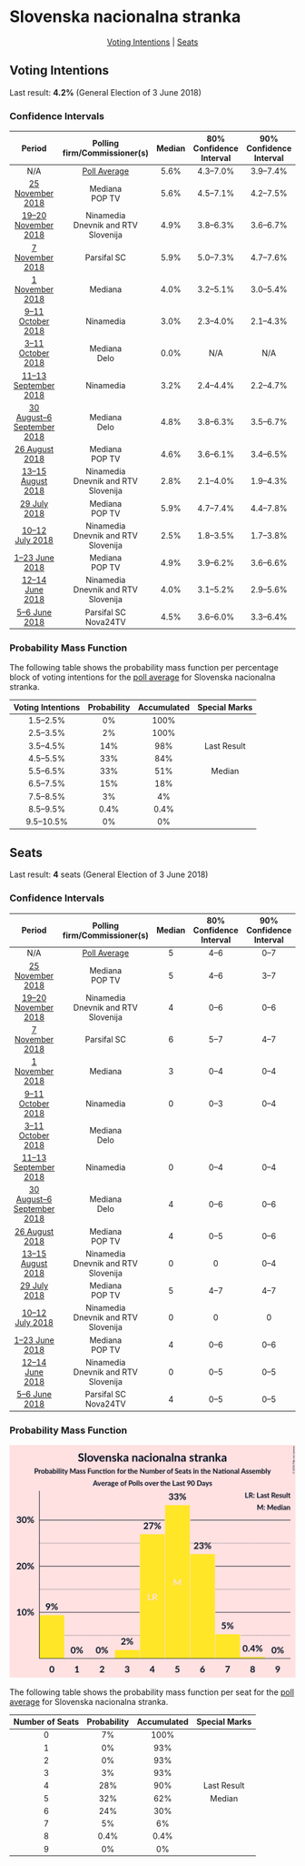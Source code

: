 # Slovenska nacionalna stranka

<p align="center"><a href="#voting-intentions">Voting Intentions</a> | <a href="#seats">Seats</a></p>

## Voting Intentions

Last result: **4.2%** (General Election of 3 June 2018)

### Confidence Intervals

| Period     | Polling firm/Commissioner(s) | Median | 80% Confidence Interval | 90% Confidence Interval | 95% Confidence Interval | 99% Confidence Interval |
|:----------:|:----------------:|:-----------:|:-----------------------:|:-----------------------:|:-----------------------:|:-----------------------:|
| N/A | [Poll Average](average.html) | 5.6% | 4.3–7.0% | 3.9–7.4% | 3.7–7.8% | 3.2–8.5% |
| [25 November 2018](2018-11-25-Mediana.html) | Mediana <br> POP TV | 5.6% | 4.5–7.1% | 4.2–7.5% | 3.9–7.9% | 3.4–8.7% |
| [19–20 November 2018](2018-11-20-Ninamedia.html) | Ninamedia <br> Dnevnik and RTV Slovenija | 4.9% | 3.8–6.3% | 3.6–6.7% | 3.3–7.0% | 2.9–7.8% |
| [7 November 2018](2018-11-07-ParsifalSC.html) | Parsifal SC | 5.9% | 5.0–7.3% | 4.7–7.6% | 4.4–8.0% | 4.0–8.6% |
| [1 November 2018](2018-11-01-Mediana.html) | Mediana | 4.0% | 3.2–5.1% | 3.0–5.4% | 2.8–5.7% | 2.5–6.3% |
| [9–11 October 2018](2018-10-11-Ninamedia.html) | Ninamedia | 3.0% | 2.3–4.0% | 2.1–4.3% | 2.0–4.6% | 1.7–5.1% |
| [3–11 October 2018](2018-10-11-Mediana.html) | Mediana <br> Delo | 0.0% | N/A | N/A | N/A | N/A |
| [11–13 September 2018](2018-09-13-Ninamedia.html) | Ninamedia | 3.2% | 2.4–4.4% | 2.2–4.7% | 2.0–5.0% | 1.7–5.6% |
| [30 August–6 September 2018](2018-09-06-Mediana.html) | Mediana <br> Delo | 4.8% | 3.8–6.3% | 3.5–6.7% | 3.2–7.1% | 2.8–7.9% |
| [26 August 2018](2018-08-26-Mediana.html) | Mediana <br> POP TV | 4.6% | 3.6–6.1% | 3.4–6.5% | 3.1–6.9% | 2.7–7.7% |
| [13–15 August 2018](2018-08-15-Ninamedia.html) | Ninamedia <br> Dnevnik and RTV Slovenija | 2.8% | 2.1–4.0% | 1.9–4.3% | 1.8–4.6% | 1.5–5.2% |
| [29 July 2018](2018-07-29-Mediana.html) | Mediana <br> POP TV | 5.9% | 4.7–7.4% | 4.4–7.8% | 4.2–8.2% | 3.7–9.0% |
| [10–12 July 2018](2018-07-12-Ninamedia.html) | Ninamedia <br> Dnevnik and RTV Slovenija | 2.5% | 1.8–3.5% | 1.7–3.8% | 1.5–4.1% | 1.2–4.6% |
| [1–23 June 2018](2018-06-23-Mediana.html) | Mediana <br> POP TV | 4.9% | 3.9–6.2% | 3.6–6.6% | 3.4–6.9% | 3.0–7.6% |
| [12–14 June 2018](2018-06-14-Ninamedia.html) | Ninamedia <br> Dnevnik and RTV Slovenija | 4.0% | 3.1–5.2% | 2.9–5.6% | 2.7–5.9% | 2.3–6.5% |
| [5–6 June 2018](2018-06-06-ParsifalSC.html) | Parsifal SC <br> Nova24TV | 4.5% | 3.6–6.0% | 3.3–6.4% | 3.0–6.7% | 2.6–7.5% |

### Probability Mass Function

The following table shows the probability mass function per percentage block of voting intentions for the [poll average](average.html) for Slovenska nacionalna stranka.

| Voting Intentions | Probability | Accumulated | Special Marks |
|:-----------------:|:-----------:|:-----------:|:-------------:|
| 1.5–2.5% | 0% | 100% |  |
| 2.5–3.5% | 2% | 100% |  |
| 3.5–4.5% | 14% | 98% | Last Result |
| 4.5–5.5% | 33% | 84% |  |
| 5.5–6.5% | 33% | 51% | Median |
| 6.5–7.5% | 15% | 18% |  |
| 7.5–8.5% | 3% | 4% |  |
| 8.5–9.5% | 0.4% | 0.4% |  |
| 9.5–10.5% | 0% | 0% |  |


## Seats

Last result: **4** seats (General Election of 3 June 2018)

### Confidence Intervals

| Period     | Polling firm/Commissioner(s) | Median | 80% Confidence Interval | 90% Confidence Interval | 95% Confidence Interval | 99% Confidence Interval |
|:----------:|:----------------:|:------:|:-----------------------:|:-----------------------:|:-----------------------:|:-----------------------:|
| N/A | [Poll Average](average.html) | 5 | 4–6 | 0–7 | 0–7 | 0–7 |
| [25 November 2018](2018-11-25-Mediana.html) | Mediana <br> POP TV | 5 | 4–6 | 3–7 | 0–7 | 0–7 |
| [19–20 November 2018](2018-11-20-Ninamedia.html) | Ninamedia <br> Dnevnik and RTV Slovenija | 4 | 0–6 | 0–6 | 0–6 | 0–7 |
| [7 November 2018](2018-11-07-ParsifalSC.html) | Parsifal SC | 6 | 5–7 | 4–7 | 4–7 | 0–8 |
| [1 November 2018](2018-11-01-Mediana.html) | Mediana | 3 | 0–4 | 0–4 | 0–5 | 0–5 |
| [9–11 October 2018](2018-10-11-Ninamedia.html) | Ninamedia | 0 | 0–3 | 0–4 | 0–4 | 0–4 |
| [3–11 October 2018](2018-10-11-Mediana.html) | Mediana <br> Delo |  |  |  |  |  |
| [11–13 September 2018](2018-09-13-Ninamedia.html) | Ninamedia | 0 | 0–4 | 0–4 | 0–4 | 0–5 |
| [30 August–6 September 2018](2018-09-06-Mediana.html) | Mediana <br> Delo | 4 | 0–6 | 0–6 | 0–6 | 0–6 |
| [26 August 2018](2018-08-26-Mediana.html) | Mediana <br> POP TV | 4 | 0–5 | 0–6 | 0–6 | 0–7 |
| [13–15 August 2018](2018-08-15-Ninamedia.html) | Ninamedia <br> Dnevnik and RTV Slovenija | 0 | 0 | 0–4 | 0–4 | 0–4 |
| [29 July 2018](2018-07-29-Mediana.html) | Mediana <br> POP TV | 5 | 4–7 | 4–7 | 3–7 | 0–8 |
| [10–12 July 2018](2018-07-12-Ninamedia.html) | Ninamedia <br> Dnevnik and RTV Slovenija | 0 | 0 | 0 | 0 | 0–4 |
| [1–23 June 2018](2018-06-23-Mediana.html) | Mediana <br> POP TV | 4 | 0–6 | 0–6 | 0–6 | 0–7 |
| [12–14 June 2018](2018-06-14-Ninamedia.html) | Ninamedia <br> Dnevnik and RTV Slovenija | 0 | 0–5 | 0–5 | 0–5 | 0–6 |
| [5–6 June 2018](2018-06-06-ParsifalSC.html) | Parsifal SC <br> Nova24TV | 4 | 0–5 | 0–5 | 0–6 | 0–6 |

### Probability Mass Function

![Graph with seats probability mass function not yet produced](average-seats-pmf-slovenskanacionalnastranka.png "Seats Probability Mass Function")

The following table shows the probability mass function per seat for the [poll average](average.html) for Slovenska nacionalna stranka.

| Number of Seats | Probability | Accumulated | Special Marks |
|:---------------:|:-----------:|:-----------:|:-------------:|
| 0 | 7% | 100% |  |
| 1 | 0% | 93% |  |
| 2 | 0% | 93% |  |
| 3 | 3% | 93% |  |
| 4 | 28% | 90% | Last Result |
| 5 | 32% | 62% | Median |
| 6 | 24% | 30% |  |
| 7 | 5% | 6% |  |
| 8 | 0.4% | 0.4% |  |
| 9 | 0% | 0% |  |


